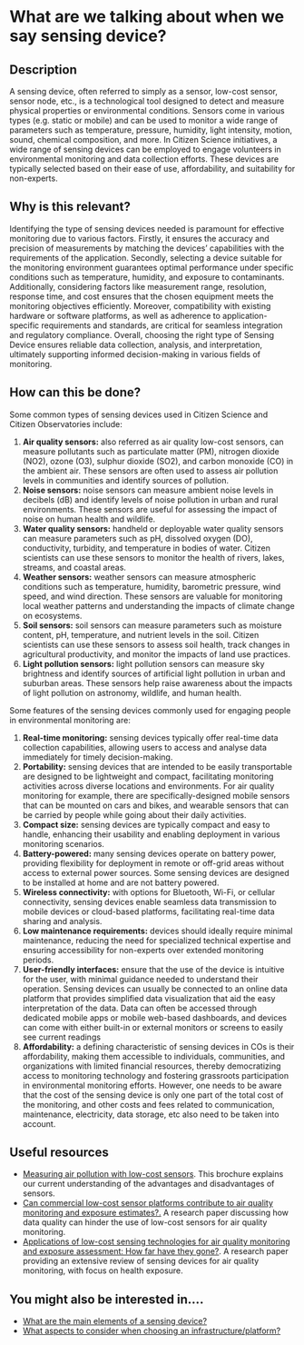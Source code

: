 # What are we talking about when we say sensing device?

## Description

A sensing device, often referred to simply as a sensor, low-cost sensor, sensor node, etc., is a technological tool designed to detect and measure physical properties or environmental conditions. Sensors come in various types (e.g. static or mobile) and can be used to monitor a wide range of parameters such as temperature, pressure, humidity, light intensity, motion, sound, chemical composition, and more. In Citizen Science initiatives, a wide range of sensing devices can be employed to engage volunteers in environmental monitoring and data collection efforts. These devices are typically selected based on their ease of use, affordability, and suitability for non-experts.

## Why is this relevant?

Identifying the type of sensing devices needed is paramount for effective monitoring due to various factors. Firstly, it ensures the accuracy and precision of measurements by matching the devices’ capabilities with the requirements of the application. Secondly, selecting a device suitable for the monitoring environment guarantees optimal performance under specific conditions such as temperature, humidity, and exposure to contaminants. Additionally, considering factors like measurement range, resolution, response time, and cost ensures that the chosen equipment meets the monitoring objectives efficiently. Moreover, compatibility with existing hardware or software platforms, as well as adherence to application-specific requirements and standards, are critical for seamless integration and regulatory compliance. Overall, choosing the right type of Sensing Device ensures reliable data collection, analysis, and interpretation, ultimately supporting informed decision-making in various fields of monitoring.

## How can this be done?

Some common types of sensing devices used in Citizen Science and Citizen Observatories include:

1. **Air quality sensors:** also referred as air quality low-cost sensors, can measure pollutants such as particulate matter (PM), nitrogen dioxide (NO2), ozone (O3), sulphur dioxide (SO2), and carbon monoxide (CO) in the ambient air. These sensors are often used to assess air pollution levels in communities and identify sources of pollution.
2. **Noise sensors:** noise sensors can measure ambient noise levels in decibels (dB) and identify levels of noise pollution in urban and rural environments. These sensors are useful for assessing the impact of noise on human health and wildlife.
3. **Water quality sensors:** handheld or deployable water quality sensors can measure parameters such as pH, dissolved oxygen (DO), conductivity, turbidity, and temperature in bodies of water. Citizen scientists can use these sensors to monitor the health of rivers, lakes, streams, and coastal areas.
4. **Weather sensors:** weather sensors can measure atmospheric conditions such as temperature, humidity, barometric pressure, wind speed, and wind direction. These sensors are valuable for monitoring local weather patterns and understanding the impacts of climate change on ecosystems.
5. **Soil sensors:** soil sensors can measure parameters such as moisture content, pH, temperature, and nutrient levels in the soil. Citizen scientists can use these sensors to assess soil health, track changes in agricultural productivity, and monitor the impacts of land use practices.
6. **Light pollution sensors:** light pollution sensors can measure sky brightness and identify sources of artificial light pollution in urban and suburban areas. These sensors help raise awareness about the impacts of light pollution on astronomy, wildlife, and human health.

Some features of the sensing devices commonly used for engaging people in environmental monitoring are:

1. **Real-time monitoring:** sensing devices typically offer real-time data collection capabilities, allowing users to access and analyse data immediately for timely decision-making.
2. **Portability:** sensing devices that are intended to be easily transportable are designed to be lightweight and compact, facilitating monitoring activities across diverse locations and environments. For air quality monitoring for example, there are specifically-designed mobile sensors that can be mounted on cars and bikes, and wearable sensors that can be carried by people while going about their daily activities.
3. **Compact size:** sensing devices are typically compact and easy to handle, enhancing their usability and enabling deployment in various monitoring scenarios.
4. **Battery-powered:** many sensing devices operate on battery power, providing flexibility for deployment in remote or off-grid areas without access to external power sources. Some sensing devices are designed to be installed at home and are not battery powered.
5. **Wireless connectivity:** with options for Bluetooth, Wi-Fi, or cellular connectivity, sensing devices enable seamless data transmission to mobile devices or cloud-based platforms, facilitating real-time data sharing and analysis.
6. **Low maintenance requirements:** devices should ideally require minimal maintenance, reducing the need for specialized technical expertise and ensuring accessibility for non-experts over extended monitoring periods.
7. **User-friendly interfaces:** ensure that the use of the device is intuitive for the user, with minimal guidance needed to understand their operation. Sensing devices can usually be connected to an online data platform that provides simplified data visualization that aid the easy interpretation of the data. Data can often be accessed through dedicated mobile apps or mobile web-based dashboards, and devices can come with either built-in or external monitors or screens to easily see current readings
8. **Affordability:** a defining characteristic of sensing devices in COs is their affordability, making them accessible to individuals, communities, and organizations with limited financial resources, thereby democratizing access to monitoring technology and fostering grassroots participation in environmental monitoring efforts. However, one needs to be aware that the cost of the sensing device is only one part of the total cost of the monitoring, and other costs and fees related to communication, maintenance, electricity, data storage, etc also need to be taken into account.

## Useful resources

* [Measuring air pollution with low-cost sensors](https://publications.jrc.ec.europa.eu/repository/handle/JRC107461). This brochure explains our current understanding of the advantages and disadvantages of sensors.
* [Can commercial low-cost sensor platforms contribute to air quality monitoring and exposure estimates?.](https://www.sciencedirect.com/science/article/pii/S0160412016309989) A research paper discussing how data quality can hinder the use of low-cost sensors for air quality monitoring.
* [Applications of low-cost sensing technologies for air quality monitoring and exposure assessment: How far have they gone?](https://www.sciencedirect.com/science/article/pii/S0160412018302460?casa_token=4THwfKLWDmsAAAAA:MKiNReTtb0goy946WLQigvwTO2QaNvCTzjKEtziIyKrtHKZxlYTN7U6N0kB8I7GQgMe0qcuiEV4). A research paper providing an extensive review of sensing devices for air quality monitoring, with focus on health exposure.

## You might also be interested in….

* [What are the main elements of a sensing device?](broken-reference)
* [What aspects to consider when choosing an infrastructure/platform?](broken-reference)
